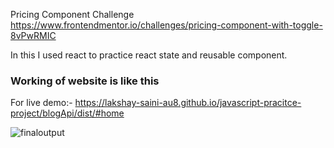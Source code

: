 Pricing Component Challenge
https://www.frontendmentor.io/challenges/pricing-component-with-toggle-8vPwRMIC

In this I used react to practice react state and reusable component.

### Working of website is like this

For live demo:- https://lakshay-saini-au8.github.io/javascript-pracitce-project/blogApi/dist/#home

![finaloutput](https://github.com/attainu/lakshay-saini-au8/blob/dev/assignments/week09/day03/final.gif)